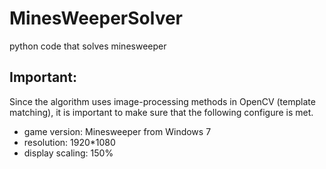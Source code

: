 # MinesWeeperSolver

python code that solves minesweeper

## Important:

Since the algorithm uses image-processing methods in OpenCV (template matching), it is important to make sure that the following configure is met.

- game version: Minesweeper from Windows 7
- resolution: 1920*1080
- display scaling: 150%

